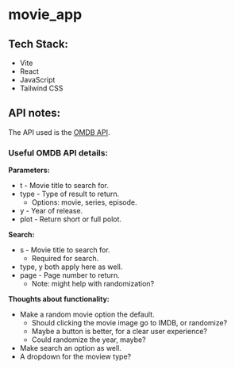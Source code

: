 # movie_app

## Tech Stack:

- Vite
- React
- JavaScript
- Tailwind CSS

## API notes:

The API used is the [OMDB API](https://www.omdbapi.com/).

### Useful OMDB API details:

**Parameters:**
- t - Movie title to search for.
- type - Type of result to return.
    - Options: movie, series, episode.
- y - Year of release.
- plot - Return short or full polot.

**Search:**
- s - Movie title to search for.
    - Required for search.
- type, y both apply here as well.
- page - Page number to return.
    - Note: might help with randomization?

**Thoughts about functionality:**
- Make a random movie option the default.
    - Should clicking the movie image go to IMDB, or randomize?
    - Maybe a button is better, for a clear user experience?
    - Could randomize the year, maybe?
- Make search an option as well.
- A dropdown for the moview type?
